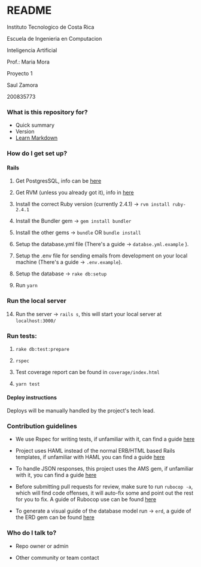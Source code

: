 # README #

Instituto Tecnologico de Costa Rica

Escuela de Ingenieria en Computacion

Inteligencia Artificial

Prof.: Maria Mora

Proyecto 1

Saul Zamora

200835773

### What is this repository for? ###

* Quick summary
* Version
* [Learn Markdown](https://bitbucket.org/tutorials/markdowndemo)

### How do I get set up? ###

#### Rails ####

1. Get PostgresSQL, info can be [here](https://www.digitalocean.com/community/tutorials/how-to-install-and-use-postgresql-on-ubuntu-14-04)

2. Get RVM (unless you already got it), info in [here](https://rvm.io/rvm/install)

3. Install the correct Ruby version (currently 2.4.1) -> `rvm install ruby-2.4.1`

4. Install the Bundler gem -> `gem install bundler`

5. Install the other gems -> `bundle` OR `bundle install`

6. Setup the database.yml file (There's a guide -> `databse.yml.example` ).

7. Setup the .env file for sending emails from development on your local machine (There's a guide -> `.env.example`).

8. Setup the database -> `rake db:setup`

9. Run `yarn`

### Run the local server ####

14. Run the server -> `rails s`, this will start your local server at `localhost:3000/`

### Run tests: ###

1. `rake db:test:prepare`

2. `rspec`

3. Test coverage report can be found in `coverage/index.html`

4. `yarn test`

#### Deploy instructions ####

Deploys will be manually handled by the project's tech lead.

### Contribution guidelines ###

* We use Rspec for writing tests, if unfamiliar with it, can find a guide [here](https://github.com/rspec/rspec-rails)

* Project uses HAML instead of the normal ERB/HTML based Rails templates, if unfamiliar with HAML you can find a guide [here](https://github.com/haml/haml)

* To handle JSON responses, this project uses the AMS gem, if unfamiliar with it, you can find a guide [here](https://github.com/rails-api/active_model_serializers)

* Before submitting pull requests for review, make sure to run `rubocop -a`, which will find code offenses, it will auto-fix some and point out the rest for you to fix. A guide of Rubocop use can be found [here](http://rubocop.readthedocs.io/en/latest/)

* To generate a visual guide of the database model run -> `erd`, a guide of the ERD gem can be found [here](https://github.com/voormedia/rails-erd)

### Who do I talk to? ###

* Repo owner or admin

* Other community or team contact

